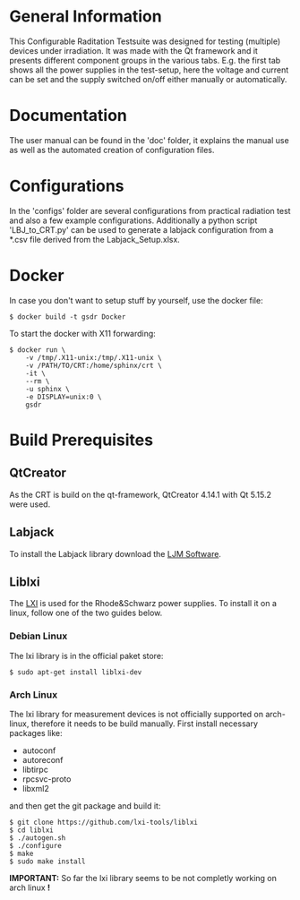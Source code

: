 # General Information

This Configurable Raditation Testsuite was designed for testing (multiple) devices under irradiation. It was made with the Qt framework and it presents different component groups in the various tabs. E.g. the first tab shows all the power supplies in the test-setup, here the voltage and current can be set and the supply switched on/off either manually or automatically.

# Documentation

The user manual can be found in the 'doc' folder, it explains the manual use as well as the automated creation of configuration files.

# Configurations

In the 'configs' folder are several configurations from practical radiation test and also a few example configurations. Additionally a python script 'LBJ_to_CRT.py' can be used to generate a labjack configuration from a *.csv file derived from the Labjack_Setup.xlsx.

# Docker

In case you don't want to setup stuff by yourself, use the docker file:

```
$ docker build -t gsdr Docker
```

To start the docker with X11 forwarding:

```
$ docker run \
	-v /tmp/.X11-unix:/tmp/.X11-unix \
	-v /PATH/TO/CRT:/home/sphinx/crt \
	-it \
	--rm \
	-u sphinx \
	-e DISPLAY=unix:0 \
	gsdr
```

# Build Prerequisites

## QtCreator

As the CRT is build on the qt-framework, QtCreator 4.14.1 with Qt 5.15.2 were used.

## Labjack

To install the Labjack library download the [LJM Software](https://labjack.com/support/software/installers/ljm).

## Liblxi

The [LXI](https://de.wikipedia.org/wiki/LAN_eXtensions_for_Instrumentation) is used for the Rhode&Schwarz power supplies. To install it on a linux, follow one of the two guides below.

### Debian Linux

The lxi library is in the official paket store:

```
$ sudo apt-get install liblxi-dev
```

### Arch Linux

The lxi library for measurement devices is not officially supported on arch-linux, therefore it needs to be build manually. First install necessary packages like:

* autoconf
* autoreconf
* libtirpc
* rpcsvc-proto
* libxml2

and then get the git package and build it:

```
$ git clone https://github.com/lxi-tools/liblxi
$ cd liblxi
$ ./autogen.sh
$ ./configure
$ make
$ sudo make install
```

**IMPORTANT:** So far the lxi library seems to be not completly working on arch linux **!**
